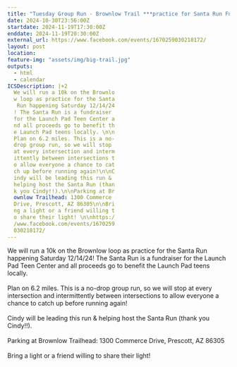 ```yaml
---
title: "Tuesday Group Run - Brownlow Trail ***practice for Santa Run Fundraiser!***"
date: 2024-10-30T23:56:00Z
startdate: 2024-11-19T17:30:00Z
enddate: 2024-11-19T20:30:00Z
external_url: https://www.facebook.com/events/1670259030218172/
layout: post
location: 
feature-img: "assets/img/big-trail.jpg"
outputs:
  - html
  - calendar
ICSDescription: |+2
  We will run a 10k on the Brownlo  w loop as practice for the Santa   Run happening Saturday 12/14/24  ! The Santa Run is a fundraiser   for the Launch Pad Teen Center a  nd all proceeds go to benefit th  e Launch Pad teens locally. \n\n  Plan on 6.2 miles. This is a no-  drop group run, so we will stop   at every intersection and interm  ittently between intersections t  o allow everyone a chance to cat  ch up before running again!\n\nC  indy will be leading this run &   helping host the Santa Run (than  k you Cindy!!).\n\nParking at Br  ownlow Trailhead: 1300 Commerce   Drive, Prescott, AZ 86305\n\nBri  ng a light or a friend willing t  o share their light! \n\nhttps:/  /www.facebook.com/events/1670259  030218172/
---
```


We will run a 10k on the Brownlow loop as practice for the Santa Run happening Saturday 12/14/24! The Santa Run is a fundraiser for the Launch Pad Teen Center and all proceeds go to benefit the Launch Pad teens locally. <br>
  <br>
  Plan on 6.2 miles. This is a no-drop group run, so we will stop at every intersection and intermittently between intersections to allow everyone a chance to catch up before running again!<br>
  <br>
  Cindy will be leading this run & helping host the Santa Run (thank you Cindy!!).<br>
  <br>
  Parking at Brownlow Trailhead&#58; 1300 Commerce Drive, Prescott, AZ 86305<br>
  <br>
  Bring a light or a friend willing to share their light! <br>
  <br>
  
